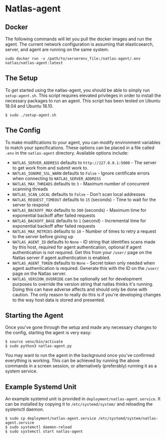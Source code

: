 # Natlas-agent
Docker
------------
The following commands will let you pull the docker images and run the agent. The current network configuration is assuming that elasticsearch, server, and agent are running on the same system.
```
sudo docker run -v /path/to/serverenv_file:/natlas-agent/.env natlas/natlas-agent:latest
```

The Setup
------------
To get started using the natlas-agent, you should be able to simply run `setup-agent.sh`. This script requires elevated privileges in order to install the necessary packages to run an agent. This script has been tested on Ubuntu 18.04 and Ubuntu 18.10.

```
$ sudo ./setup-agent.sh
```


The Config
------------
To make modifications to your agent, you can modify environment variables to match your specifications. These options can be placed in a file called `.env` in the `natlas-agent` directory. Available options include:

- `NATLAS_SERVER_ADDRESS` defaults to `http://127.0.0.1:5000` - The server to get work from and submit work to.
- `NATLAS_IGNORE_SSL_WARN` defaults to `False` - Ignore certificate errors when connecting to `NATLAS_SERVER_ADDRESS`
- `NATLAS_MAX_THREADS` defaults to `3` - Maximum number of concurrent scanning threads
- `NATLAS_SCAN_LOCAL` defaults to `False` - Don't scan local addresses
- `NATLAS_REQUEST_TIMEOUT` defaults to `15` (seconds) - Time to wait for the server to respond
- `NATLAS_BACKOFF_MAX` defaults to `300` (seconds) - Maximum time for exponential backoff after failed requests
- `NATLAS_BACKOFF_BASE` defaults to `1` (second) - Incremental time for exponential backoff after failed requests
- `NATLAS_MAX_RETRIES` defaults to `10` - Number of times to retry a request to the server before giving up
- `NATLAS_AGENT_ID` defaults to `None` - ID string that identifies scans made by this host, required for agent authentication, optional if agent authentication is not required. Get this from your `/user/` page on the Natlas server if agent authentication is enabled.
- `NATLAS_AGENT_TOKEN` defaults to `None` - Secret token only needed when agent authentication is required. Generate this with the ID on the `/user/` page on the Natlas server.
- `NATLAS_VERSION_OVERRIDE` can be optionally set for development purposes to override the version string that natlas thinks it's running. Doing this can have adverse affects and should only be done with caution. The only reason to really do this is if you're developing changes to the way host data is stored and presented.

Starting the Agent
------------
Once you've gone through the setup and made any necessary changes to the config, starting the agent is very easy:

```
$ source venv/bin/activate
$ sudo python3 natlas-agent.py
```

You may want to run the agent in the background once you've confirmed everything is working. This can be achieved by running the above commands in a screen session, or alternatively (preferably) running it as a system service.

Example Systemd Unit
------------------
An example systemd unit is provided in `deployment/natlas-agent.service`. It can be installed by copying it to `/etc/systemd/system/` and reloading the systemctl daemon.

```
$ sudo cp deployment/natlas-agent.service /etc/systemd/system/natlas-agent.service
$ sudo systemctl daemon-reload
$ sudo systemctl start natlas-agent
```